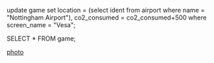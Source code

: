 update game
set  location = (select ident from airport where name = "Nottingham Airport"), co2_consumed = co2_consumed+500
where screen_name = "Vesa";

SELECT * FROM game;

[photo](ex7_q1_photo.png)